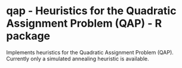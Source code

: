 # qap - Heuristics for the Quadratic Assignment Problem (QAP) - R package

Implements heuristics for the Quadratic Assignment Problem (QAP). Currently only a simulated annealing heuristic is available.
